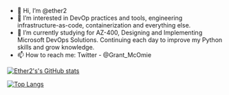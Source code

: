 - 👋 Hi, I’m @ether2
- 👀 I’m interested in DevOp practices and tools, engineering infrastructure-as-code, containerization and everything else.
- 🌱 I’m currently studying for AZ-400, Designing and Implementing Microsoft DevOps Solutions. Continuing each day to improve my Python skills and grow knowledge.
- 📫 How to reach me: Twitter - @Grant_McOmie

[![Ether2's's GitHub stats](https://github-readme-stats.vercel.app/api?username=ether2&hide=prs,issues,contribs&show_icons=true&theme=github_dark)](https://github.com/anuraghazra/github-readme-stats)

<!---
ether2/ether2 is a ✨ special ✨ repository because its `README.md` (this file) appears on your GitHub profile.
You can click the Preview link to take a look at your changes.
--->
[![Top Langs](https://github-readme-stats.vercel.app/api/top-langs/?username=ether2&theme=github_dark&layout=compact)](https://github.com/anuraghazra/github-readme-stats)
